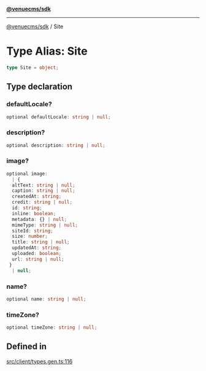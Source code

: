 [**@venuecms/sdk**](../README.md)

***

[@venuecms/sdk](../README.md) / Site

# Type Alias: Site

```ts
type Site = object;
```

## Type declaration

### defaultLocale?

```ts
optional defaultLocale: string | null;
```

### description?

```ts
optional description: string | null;
```

### image?

```ts
optional image: 
  | {
  altText: string | null;
  caption: string | null;
  createdAt: string;
  credit: string | null;
  id: string;
  inline: boolean;
  metadata: {} | null;
  mimeType: string | null;
  siteId: string;
  size: number;
  title: string | null;
  updatedAt: string;
  uploaded: boolean;
  url: string | null;
 }
  | null;
```

### name?

```ts
optional name: string | null;
```

### timeZone?

```ts
optional timeZone: string | null;
```

## Defined in

[src/client/types.gen.ts:116](https://github.com/venuecms/sdk/blob/f129a52a8dada040e7d47cae058990c6423a868d/src/client/types.gen.ts#L116)
